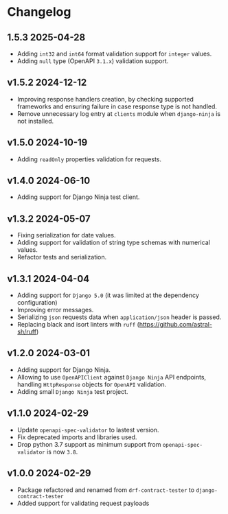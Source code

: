 # Changelog

## 1.5.3 2025-04-28

* Adding `int32` and `int64` format validation support for `integer` values.
* Adding `null` type (OpenAPI `3.1.x`) validation support.

## v1.5.2 2024-12-12

* Improving response handlers creation, by checking supported frameworks and ensuring failure in case response type is not handled.
* Remove unnecessary log entry at `clients` module when `django-ninja` is not installed.

## v1.5.0 2024-10-19

* Adding `readOnly` properties validation for requests.

## v1.4.0 2024-06-10

* Adding support for Django Ninja test client.

## v1.3.2 2024-05-07

* Fixing serialization for date values.
* Adding support for validation of string type schemas with numerical values.
* Refactor tests and serialization.

## v1.3.1 2024-04-04

* Adding support for `Django 5.0` (it was limited at the dependency configuration)
* Improving error messages.
* Serializing `json` requests data when `application/json` header is passed.
* Replacing black and isort linters with `ruff` (https://github.com/astral-sh/ruff)

## v1.2.0 2024-03-01

* Adding support for Django Ninja.
* Allowing to use `OpenAPIClient` against `Django Ninja` API endpoints, handling `HttpResponse` objects for `OpenAPI` validation.
* Adding small `Django Ninja` test project.

## v1.1.0 2024-02-29

* Update `openapi-spec-validator` to lastest version.
* Fix deprecated imports and libraries used.
* Drop python 3.7 support as minimum support from `openapi-spec-validator` is now `3.8`.

## v1.0.0 2024-02-29

* Package refactored and renamed from `drf-contract-tester` to `django-contract-tester`
* Added support for validating request payloads
